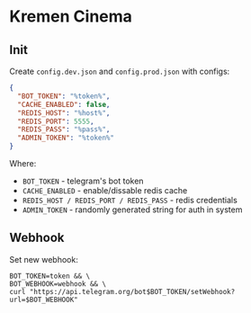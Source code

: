 # Kremen Cinema

## Init

Create `config.dev.json` and `config.prod.json` with configs:

```json
{
  "BOT_TOKEN": "%token%",
  "CACHE_ENABLED": false,
  "REDIS_HOST": "%host%",
  "REDIS_PORT": 5555,
  "REDIS_PASS": "%pass%",
  "ADMIN_TOKEN": "%token%"
}

```

Where:

- `BOT_TOKEN` - telegram's bot token
- `CACHE_ENABLED` - enable/dissable redis cache
- `REDIS_HOST / REDIS_PORT / REDIS_PASS` - redis credentials
- `ADMIN_TOKEN` - randomly generated string for auth in system

## Webhook

Set new webhook:

```
BOT_TOKEN=token && \
BOT_WEBHOOK=webhook && \
curl "https://api.telegram.org/bot$BOT_TOKEN/setWebhook?url=$BOT_WEBHOOK"
```
